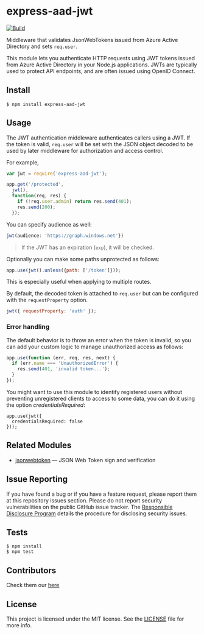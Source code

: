 # express-aad-jwt

[![Build](https://travis-ci.org/dei79/node-express-aad-jwt.png)](http://travis-ci.org/dei79/node-express-aad-jwt)

Middleware that validates JsonWebTokens issued from Azure Active Directory and sets `req.user`.

This module lets you authenticate HTTP requests using JWT tokens issued from Azure Active Directory in your Node.js
applications.  JWTs are typically used to protect API endpoints, and are often issued using OpenID Connect.

## Install

    $ npm install express-aad-jwt

## Usage

The JWT authentication middleware authenticates callers using a JWT.
If the token is valid, `req.user` will be set with the JSON object decoded
to be used by later middleware for authorization and access control.

For example,

```javascript
var jwt = require('express-aad-jwt');

app.get('/protected',
  jwt(),
  function(req, res) {
    if (!req.user.admin) return res.send(401);
    res.send(200);
  });
```

You can specify audience as well:

```javascript
jwt(audience: 'https://graph.windows.net'})
```

> If the JWT has an expiration (`exp`), it will be checked.

Optionally you can make some paths unprotected as follows:

```javascript
app.use(jwt().unless({path: ['/token']}));
```

This is especially useful when applying to multiple routes.

By default, the decoded token is attached to `req.user` but can be configured with the `requestProperty` option.

```javascript
jwt({ requestProperty: 'auth' });
```

### Error handling

The default behavior is to throw an error when the token is invalid, so you can add your custom logic to manage unauthorized access as follows:


```javascript
app.use(function (err, req, res, next) {
  if (err.name === 'UnauthorizedError') {
    res.send(401, 'invalid token...');
  }
});
```

You might want to use this module to identify registered users without preventing unregistered clients to access to some data, you
can do it using the option _credentialsRequired_:

    app.use(jwt({
      credentialsRequired: false
    }));

## Related Modules

- [jsonwebtoken](https://github.com/auth0/node-jsonwebtoken) — JSON Web Token sign and verification

## Issue Reporting

If you have found a bug or if you have a feature request, please report them at this repository issues section. Please do not report security vulnerabilities on the public GitHub issue tracker. The [Responsible Disclosure Program](https://auth0.com/whitehat) details the procedure for disclosing security issues.

## Tests

    $ npm install
    $ npm test

## Contributors
Check them our [here](https://github.com/dei79/node-express-aad-jwt/graphs/contributors)

## License

This project is licensed under the MIT license. See the [LICENSE](LICENSE.txt) file for more info.
